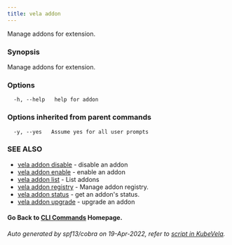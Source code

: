```yaml
---
title: vela addon
---
```


Manage addons for extension.

### Synopsis

Manage addons for extension.

### Options

```
  -h, --help   help for addon
```

### Options inherited from parent commands

```
  -y, --yes   Assume yes for all user prompts
```

### SEE ALSO


* [vela addon disable](vela_addon_disable)	 - disable an addon
* [vela addon enable](vela_addon_enable)	 - enable an addon
* [vela addon list](vela_addon_list)	 - List addons
* [vela addon registry](vela_addon_registry)	 - Manage addon registry.
* [vela addon status](vela_addon_status)	 - get an addon's status.
* [vela addon upgrade](vela_addon_upgrade)	 - upgrade an addon

#### Go Back to [CLI Commands](vela) Homepage.


###### Auto generated by spf13/cobra on 19-Apr-2022, refer to [script in KubeVela](https://github.com/oam-dev/kubevela/tree/master/hack/docgen).
